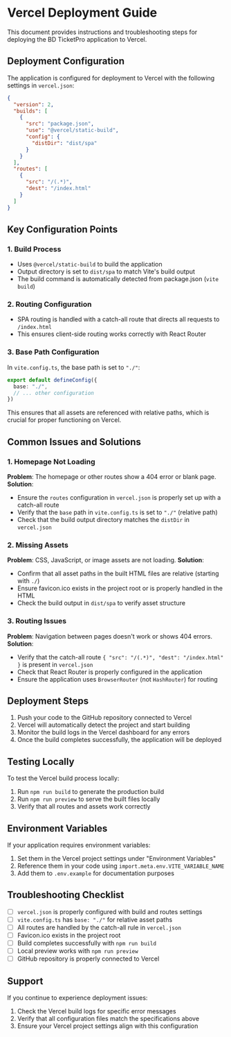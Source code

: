 # Vercel Deployment Guide

This document provides instructions and troubleshooting steps for deploying the BD TicketPro application to Vercel.

## Deployment Configuration

The application is configured for deployment to Vercel with the following settings in `vercel.json`:

```json
{
  "version": 2,
  "builds": [
    {
      "src": "package.json",
      "use": "@vercel/static-build",
      "config": {
        "distDir": "dist/spa"
      }
    }
  ],
  "routes": [
    {
      "src": "/(.*)",
      "dest": "/index.html"
    }
  ]
}
```

## Key Configuration Points

### 1. Build Process
- Uses `@vercel/static-build` to build the application
- Output directory is set to `dist/spa` to match Vite's build output
- The build command is automatically detected from package.json (`vite build`)

### 2. Routing Configuration
- SPA routing is handled with a catch-all route that directs all requests to `/index.html`
- This ensures client-side routing works correctly with React Router

### 3. Base Path Configuration
In `vite.config.ts`, the base path is set to `"./"`:
```ts
export default defineConfig({
  base: "./",
  // ... other configuration
})
```

This ensures that all assets are referenced with relative paths, which is crucial for proper functioning on Vercel.

## Common Issues and Solutions

### 1. Homepage Not Loading
**Problem**: The homepage or other routes show a 404 error or blank page.
**Solution**: 
- Ensure the `routes` configuration in `vercel.json` is properly set up with a catch-all route
- Verify that the `base` path in `vite.config.ts` is set to `"./"` (relative path)
- Check that the build output directory matches the `distDir` in `vercel.json`

### 2. Missing Assets
**Problem**: CSS, JavaScript, or image assets are not loading.
**Solution**:
- Confirm that all asset paths in the built HTML files are relative (starting with `./`)
- Ensure favicon.ico exists in the project root or is properly handled in the HTML
- Check the build output in `dist/spa` to verify asset structure

### 3. Routing Issues
**Problem**: Navigation between pages doesn't work or shows 404 errors.
**Solution**:
- Verify that the catch-all route `{ "src": "/(.*)", "dest": "/index.html" }` is present in `vercel.json`
- Check that React Router is properly configured in the application
- Ensure the application uses `BrowserRouter` (not `HashRouter`) for routing

## Deployment Steps

1. Push your code to the GitHub repository connected to Vercel
2. Vercel will automatically detect the project and start building
3. Monitor the build logs in the Vercel dashboard for any errors
4. Once the build completes successfully, the application will be deployed

## Testing Locally

To test the Vercel build process locally:

1. Run `npm run build` to generate the production build
2. Run `npm run preview` to serve the built files locally
3. Verify that all routes and assets work correctly

## Environment Variables

If your application requires environment variables:

1. Set them in the Vercel project settings under "Environment Variables"
2. Reference them in your code using `import.meta.env.VITE_VARIABLE_NAME`
3. Add them to `.env.example` for documentation purposes

## Troubleshooting Checklist

- [ ] `vercel.json` is properly configured with build and routes settings
- [ ] `vite.config.ts` has `base: "./"` for relative asset paths
- [ ] All routes are handled by the catch-all rule in `vercel.json`
- [ ] Favicon.ico exists in the project root
- [ ] Build completes successfully with `npm run build`
- [ ] Local preview works with `npm run preview`
- [ ] GitHub repository is properly connected to Vercel

## Support

If you continue to experience deployment issues:
1. Check the Vercel build logs for specific error messages
2. Verify that all configuration files match the specifications above
3. Ensure your Vercel project settings align with this configuration